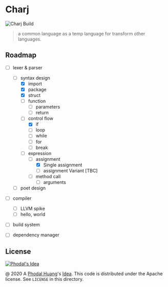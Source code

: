 # Charj

![Charj Build](https://github.com/charj-lang/charj-poc/workflows/Charj%20Build/badge.svg)

> a common language as a temp language for transform other languages.

## Roadmap

 - [ ] lexer & parser
    - [ ] syntax design
       - [x] import
       - [x] package
       - [x] struct
       - [ ] function
          - [ ] parameters
          - [ ] return
       - [ ] control flow
          - [x] if
          - [ ] loop
          - [ ] while
          - [ ] for
          - [ ] break
       - [ ] expression
          - [ ] assignment
            - [x] Single assignment
            - [ ] assignment Variant [TBC]
          - [ ] method call
            - [ ] arguments
    - [ ] poet design
 - [ ] compiler
    - [ ] LLVM spike
    - [ ] hello, world
 - [ ] build system
 - [ ] dependency manager


## License

[![Phodal's Idea](http://brand.phodal.com/shields/idea-small.svg)](http://ideas.phodal.com/)

@ 2020 A [Phodal Huang](https://www.phodal.com)'s [Idea](http://github.com/phodal/ideas). This code is distributed under the Apache license. See `LICENSE` in this directory.

